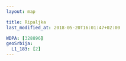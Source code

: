 ```yaml
---
layout: map

title: Ripaljka
last_modified_at: 2018-05-20T16:01:47+02:00

WDPA: [328896]
geoSrbija:
  L1_183: [2]
---
```

